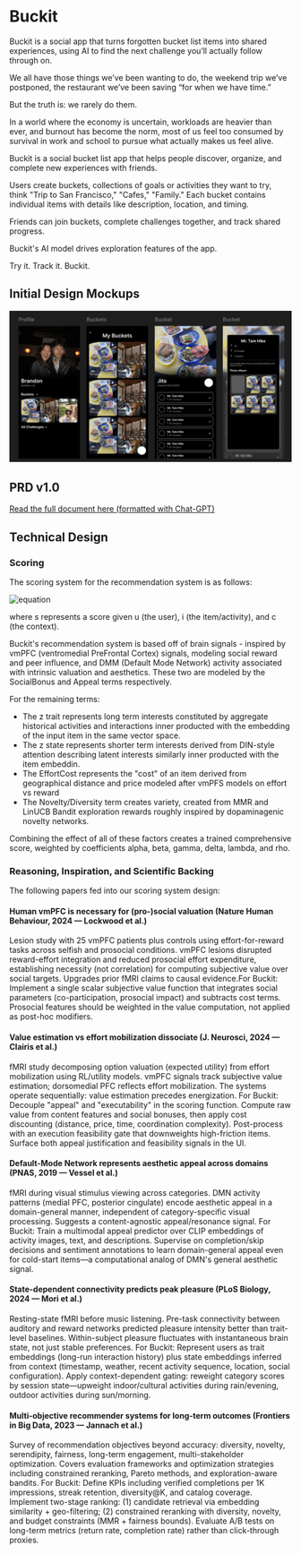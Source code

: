 # Buckit
Buckit is a social app that turns forgotten bucket list items into shared experiences, using AI to find the next challenge you’ll actually follow through on.

We all have those things we’ve been wanting to do, the weekend trip we’ve postponed, the restaurant we’ve been saving “for when we have time.”

But the truth is: we rarely do them.

In a world where the economy is uncertain, workloads are heavier than ever, and burnout has become the norm, most of us feel too consumed by survival in work and school to pursue what actually makes us feel alive.

Buckit is a social bucket list app that helps people discover, organize, and complete new experiences with friends.

Users create buckets, collections of goals or activities they want to try, think "Trip to San Francisco," "Cafes," "Family." Each bucket contains individual items with details like description, location, and timing.

Friends can join buckets, complete challenges together, and track shared progress.

Buckit's AI model drives exploration features of the app.

Try it. Track it. Buckit.

## Initial Design Mockups
![initial_design](./readme_assets/initial_designs.png)
## PRD v1.0
[Read the full document here (formatted with Chat-GPT)](https://docs.google.com/document/d/1zJ0PVIeczIu6qECpJUD3cGE9qiwpAGbLtxmicYlJFzo/edit?usp=sharing)

## Technical Design
### Scoring
The scoring system for the recommendation system is as follows:

![equation](https://latex.codecogs.com/svg.image?%20s(u,i,c)=%5Cunderbrace%7B%5Calpha%5C,%5Ctextbf%7BAppeal%7D_%7B%5Ctext%7BMM%7D%7D(i)%7D_%7B%5Ctext%7BDMN/appeal%7D%7D&plus;%5Cunderbrace%7B%5Cbeta%5C,%5Clangle%5Cmathbf%7Bz%7D%5E%7B%5Ctext%7Btrait%7D%7D_u,%5Cmathbf%7Be%7D_i%5Crangle%7D_%7B%5Ctext%7Bwho%20you%20are%7D%7D&plus;%5Cunderbrace%7B%5Cgamma%5C,%5Clangle%5Cmathbf%7Bz%7D%5E%7B%5Ctext%7Bstate%7D%7D_u(c),%5Cmathbf%7Be%7D_i%5Crangle%7D_%7B%5Ctext%7Bhow%20you%20feel%20now%7D%7D&plus;%5Cunderbrace%7B%5Cdelta%5C,%5Ctext%7BSocialBonus%7D(u,i)%7D_%7B%5Ctext%7BvmPFC%20social%7D%7D-%5Cunderbrace%7B%5Clambda%5C,%5Ctext%7BEffortCost%7D(i,c)%7D_%7B%5Ctext%7Bvalue%20minus%20cost%7D%7D&plus;%5Cunderbrace%7B%5Crho%5C,%5Ctext%7BNovelty/Diversity%7D(i%5Cmid%5Cmathcal%7BL%7D)%7D_%7B%5Ctext%7Bmulti-objective%7D%7D)

where s represents a score given u (the user), i (the item/activity), and c (the context).

Buckit's recommendation system is based off of brain signals - inspired by vmPFC (ventromedial PreFrontal Cortex) signals, modeling social reward and peer influence, and DMM (Default Mode Network) activity associated with intrinsic valuation and aesthetics. These two are modeled by the SocialBonus and Appeal terms respectively. 

For the remaining terms:
- The z trait represents long term interests constituted by aggregate historical activities and interactions inner producted with the embedding of the input item in the same vector space.
- The z state represents shorter term interests derived from DIN-style attention describing latent interests similarly inner producted with the item embeddin.
- The EffortCost represents the "cost" of an item derived from geographical distance and price modeled after vmPFS models on effort vs reward
- The Novelty/Diversity term creates variety, created from MMR and LinUCB Bandit exploration rewards roughly inspired by dopaminagenic novelty networks.

Combining the effect of all of these factors creates a trained comprehensive score, weighted by coefficients alpha, beta, gamma, delta, lambda, and rho.

### Reasoning, Inspiration, and Scientific Backing
The following papers fed into our scoring system design:

#### Human vmPFC is necessary for (pro-)social valuation (Nature Human Behaviour, 2024 — Lockwood et al.)
Lesion study with 25 vmPFC patients plus controls using effort-for-reward tasks across selfish and prosocial conditions. vmPFC lesions disrupted reward-effort integration and reduced prosocial effort expenditure, establishing necessity (not correlation) for computing subjective value over social targets. Upgrades prior fMRI claims to causal evidence.For Buckit: Implement a single scalar subjective value function that integrates social parameters (co-participation, prosocial impact) and subtracts cost terms. Prosocial features should be weighted in the value computation, not applied as post-hoc modifiers.

#### Value estimation vs effort mobilization dissociate (J. Neurosci, 2024 — Clairis et al.)
fMRI study decomposing option valuation (expected utility) from effort mobilization using RL/utility models. vmPFC signals track subjective value estimation; dorsomedial PFC reflects effort mobilization. The systems operate sequentially: value estimation precedes energization.
For Buckit: Decouple "appeal" and "executability" in the scoring function. Compute raw value from content features and social bonuses, then apply cost discounting (distance, price, time, coordination complexity). Post-process with an execution feasibility gate that downweights high-friction items. Surface both appeal justification and feasibility signals in the UI.


#### Default-Mode Network represents aesthetic appeal across domains (PNAS, 2019 — Vessel et al.)
fMRI during visual stimulus viewing across categories. DMN activity patterns (medial PFC, posterior cingulate) encode aesthetic appeal in a domain-general manner, independent of category-specific visual processing. Suggests a content-agnostic appeal/resonance signal.
For Buckit: Train a multimodal appeal predictor over CLIP embeddings of activity images, text, and descriptions. Supervise on completion/skip decisions and sentiment annotations to learn domain-general appeal even for cold-start items—a computational analog of DMN's general aesthetic signal.


#### State-dependent connectivity predicts peak pleasure (PLoS Biology, 2024 — Mori et al.)
Resting-state fMRI before music listening. Pre-task connectivity between auditory and reward networks predicted pleasure intensity better than trait-level baselines. Within-subject pleasure fluctuates with instantaneous brain state, not just stable preferences.
For Buckit: Represent users as trait embeddings (long-run interaction history) plus state embeddings inferred from context (timestamp, weather, recent activity sequence, location, social configuration). Apply context-dependent gating: reweight category scores by session state—upweight indoor/cultural activities during rain/evening, outdoor activities during sun/morning.


#### Multi-objective recommender systems for long-term outcomes (Frontiers in Big Data, 2023 — Jannach et al.)
Survey of recommendation objectives beyond accuracy: diversity, novelty, serendipity, fairness, long-term engagement, multi-stakeholder optimization. Covers evaluation frameworks and optimization strategies including constrained reranking, Pareto methods, and exploration-aware bandits.
For Buckit: Define KPIs including verified completions per 1K impressions, streak retention, diversity@K, and catalog coverage. Implement two-stage ranking: (1) candidate retrieval via embedding similarity + geo-filtering; (2) constrained reranking with diversity, novelty, and budget constraints (MMR + fairness bounds). Evaluate A/B tests on long-term metrics (return rate, completion rate) rather than click-through proxies.
